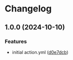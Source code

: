 # Changelog

## 1.0.0 (2024-10-10)


### Features

* initial action.yml ([d0e7dcb](https://github.com/meysam81/comment-pr/commit/d0e7dcb8ce626a2e679026eeb5c9c7c00c466935))
